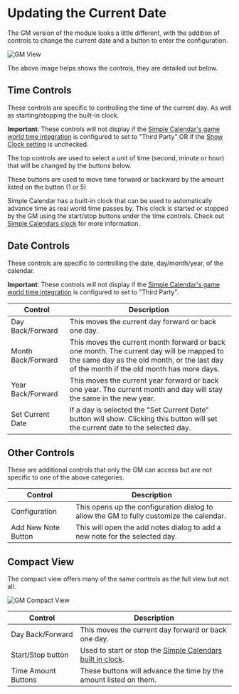 # Updating the Current Date
The GM version of the module looks a little different, with the addition of controls to change the current date and a button to enter the configuration.

![GM View](https://raw.githubusercontent.com/vigoren/foundryvtt-simple-calendar/main/docs/images/gm-view.png)

The above image helps shows the controls, they are detailed out below.

## Time Controls

These controls are specific to controlling the time of the current day. As well as starting/stopping the built-in clock.

**Important**: These controls will not display if the [Simple Calendar's game world time integration](./Configuration.md#game-world-time-integration) is configured to set to "Third Party" OR if the [Show Clock setting](./Configuration.md#show-clock) is unchecked.

The top controls are used to select a unit of time (second, minute or hour) that will be changed by the buttons below.

These buttons are used to move time forward or backward by the amount listed on the button (1 or 5)

Simple Calendar has a built-in clock that can be used to automatically advance time as real world time passes by. This clock is started or stopped by the GM using the start/stop buttons under the time controls. Check out [Simple Calendars clock](./UsingTheCalendar.md#simple-calendars-clock) for more information.


## Date Controls

These controls are specific to controlling the date, day/month/year, of the calendar.

**Important**: These controls will not display if the [Simple Calendar's game world time integration](./Configuration.md#game-world-time-integration) is configured to set to "Third Party".

Control | Description
------- | -----------
Day Back/Forward | This moves the current day forward or back one day.
Month Back/Forward | This moves the current month forward or back one month. The current day will be mapped to the same day as the old month, or the last day of the month if the old month has more days.
Year Back/Forward | This moves the current year forward or back one year. The current month and day will stay the same in the new year.
Set Current Date | If a day is selected the "Set Current Date" button will show. Clicking this button will set the current date to the selected day.



## Other Controls

These are additional controls that only the GM can access but are not specific to one of the above categories.

Control | Description
------- | -----------
Configuration | This opens up the configuration dialog to allow the GM to fully customize the calendar.
Add New Note Button | This will open the add notes dialog to add a new note for the selected day.


## Compact View

The compact view offers many of the same controls as the full view but not all.

![GM Compact View](https://raw.githubusercontent.com/vigoren/foundryvtt-simple-calendar/main/docs/images/gm-compact-view.png)

Control | Description
------- | -----------
Day Back/Forward | This moves the current day forward or back one day.
Start/Stop button| Used to start or stop the [Simple Calendars built in clock](./UsingTheCalendar.md#simple-calendars-clock).
Time Amount Buttons|These buttons will advance the time by the amount listed on them.
